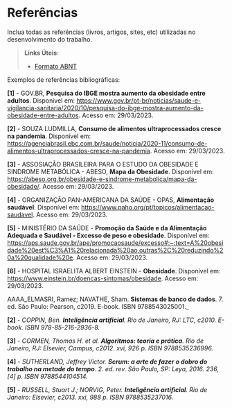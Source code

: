 # Referências

Inclua todas as referências (livros, artigos, sites, etc) utilizadas no desenvolvimento do trabalho.

> **Links Úteis**:
> - [Formato ABNT](https://www.normastecnicas.com/referencias/)

Exemplos de referências bibliográficas:

**[1]** - GOV.BR, **Pesquisa do IBGE mostra aumento da obesidade entre adultos**. Disponível em: https://www.gov.br/pt-br/noticias/saude-e-vigilancia-sanitaria/2020/10/pesquisa-do-ibge-mostra-aumento-da-obesidade-entre-adultos. Acesso em: 29/03/2023.

**[2]** - SOUZA LUDMILLA, **Consumo de alimentos ultraprocessados cresce na pandemia**. Disponível em: https://agenciabrasil.ebc.com.br/saude/noticia/2020-11/consumo-de-alimentos-ultraprocessados-cresce-na-pandemia. Acesso em: 29/03/2023. 

**[3]** - ASSOSIAÇÃO BRASILEIRA PARA O ESTUDO DA OBESIDADE E SINDROME METABÓLICA - ABESO, **Mapa da Obesidade**. Disponível em: https://abeso.org.br/obesidade-e-sindrome-metabolica/mapa-da-obesidade/. Acesso em: 29/03/2023.

**[4]** - ORGANIZAÇÃO PAN-AMERICANA DA SAÚDE - OPAS, **Alimentação saudável**. Disponível em: https://www.paho.org/pt/topicos/alimentacao-saudavel. Acesso em: 29/03/2023.

**[5]** - MINISTÉRIO DA SAÚDE - **Promoção da Saúde e da Alimentação Adequada e Saudável - Excesso de peso e obesidade**. Disponível em: https://aps.saude.gov.br/ape/promocaosaude/excesso#:~:text=A%20obesidade%20est%C3%A1%20relacionada%20ao,outras%2C%20reduzindo%20a%20qualidade%20e. Acesso em: 29/03/2023.

**[6]** - HOSPITAL ISRAELITA ALBERT EINSTEIN - **Obesidade**. Disponível em: https://www.einstein.br/doencas-sintomas/obesidade. Acesso em: 29/03/2023.
 



AAAA_ELMASRI, Ramez; NAVATHE, Sham. **Sistemas de banco de dados**. 7. ed. São Paulo: Pearson, c2019. E-book. ISBN 9788543025001._

**[2]** - _COPPIN, Ben. **Inteligência artificial**. Rio de Janeiro, RJ: LTC, c2010. E-book. ISBN 978-85-216-2936-8._

**[3]** - _CORMEN, Thomas H. et al. **Algoritmos: teoria e prática**. Rio de Janeiro, RJ: Elsevier, Campus, c2012. xvi, 926 p. ISBN 9788535236996._

**[4]** - _SUTHERLAND, Jeffrey Victor. **Scrum: a arte de fazer o dobro do trabalho na metade do tempo**. 2. ed. rev. São Paulo, SP: Leya, 2016. 236, [4] p. ISBN 9788544104514._

**[5]** - _RUSSELL, Stuart J.; NORVIG, Peter. **Inteligência artificial**. Rio de Janeiro: Elsevier, c2013. xxi, 988 p. ISBN 9788535237016._

